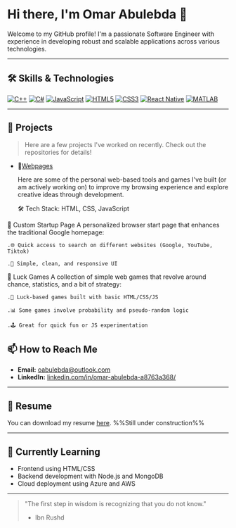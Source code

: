 # Hi there, I'm Omar Abulebda 👋

Welcome to my GitHub profile! I'm a passionate Software Engineer with experience in developing robust and scalable applications across various technologies.

---

## 🛠️ Skills & Technologies

[![C++](https://img.shields.io/badge/C%2B%2B-%2300599C.svg?logo=c%2B%2B)](https://isocpp.org/)
[![C#](https://img.shields.io/badge/C%23-%23239120.svg?logo=c-sharp)](https://docs.microsoft.com/dotnet/csharp/)
[![JavaScript](https://img.shields.io/badge/JavaScript-%23F7DF1E.svg?logo=javascript)](https://developer.mozilla.org/docs/Web/JavaScript)
[![HTML5](https://img.shields.io/badge/HTML5-%23E34F26.svg?logo=html5)](https://developer.mozilla.org/docs/Web/HTML)
[![CSS3](https://img.shields.io/badge/CSS3-%231572B6.svg?logo=css3)](https://developer.mozilla.org/docs/Web/CSS)
[![React Native](https://img.shields.io/badge/React_Native-%2320232a.svg?logo=react)](https://reactnative.dev/)
[![MATLAB](https://img.shields.io/badge/MATLAB-%23EA4F1A.svg?logo=matlab)](https://www.mathworks.com/products/matlab.html)

---

## 🚀 Projects

> Here are a few projects I've worked on recently. Check out the repositories for details!

- 📘[Webpages](https://github.com/TSCKey/Websites.git)

  Here are some of the personal web-based tools and games I've built (or am actively working on) to improve my browsing experience and explore creative ideas through development.

  🛠️ Tech Stack: HTML, CSS, JavaScript

🔎 Custom Startup Page
A personalized browser start page that enhances the traditional Google homepage:

    .🌐 Quick access to search on different websites (Google, YouTube, Tiktok)

    .🎨 Simple, clean, and responsive UI

🎲 Luck Games
A collection of simple web games that revolve around chance, statistics, and a bit of strategy:

    .🎰 Luck-based games built with basic HTML/CSS/JS

    .📊 Some games involve probability and pseudo-random logic

    .🕹️ Great for quick fun or JS experimentation


## 📫 How to Reach Me

* **Email:** [oabulebda@outlook.com](mailto:oabulebda@outlook.com)
* **LinkedIn:** [linkedin.com/in/omar-abulebda-a8763a368/](https://www.linkedin.com/in/omar-abulebda-a8763a368/)
---

## 📄 Resume

You can download my resume [here](). %%Still under construction%%

---


## 🌱 Currently Learning

* Frontend using HTML/CSS
* Backend development with Node.js and MongoDB
* Cloud deployment using Azure and AWS

---

> "The first step in wisdom is recognizing that you do not know." 
> - Ibn Rushd
